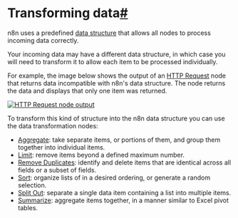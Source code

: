 [](https://github.com/n8n-io/n8n-docs/edit/main/docs/data/transforming-data.md "Edit this page")

# Transforming data[#](#transforming-data "Permanent link")

n8n uses a predefined [data structure](../data-structure/) that allows all nodes to process incoming data correctly.

Your incoming data may have a different data structure, in which case you will need to transform it to allow each item to be processed individually.

For example, the image below shows the output of an [HTTP Request](../../integrations/builtin/core-nodes/n8n-nodes-base.httprequest/) node that returns data incompatible with n8n's data structure. The node returns the data and displays that only one item was returned.

[![HTTP Request node output](../../_images/data/transforming-data/HTTPRequest_output.png)](https://docs.n8n.io/_images/data/transforming-data/HTTPRequest_output.png)

To transform this kind of structure into the n8n data structure you can use the data transformation nodes:

*   [Aggregate](../../integrations/builtin/core-nodes/n8n-nodes-base.aggregate/): take separate items, or portions of them, and group them together into individual items.
*   [Limit](../../integrations/builtin/core-nodes/n8n-nodes-base.limit/): remove items beyond a defined maximum number.
*   [Remove Duplicates](../../integrations/builtin/core-nodes/n8n-nodes-base.removeduplicates/): identify and delete items that are identical across all fields or a subset of fields.
*   [Sort](../../integrations/builtin/core-nodes/n8n-nodes-base.sort/): organize lists of in a desired ordering, or generate a random selection.
*   [Split Out](../../integrations/builtin/core-nodes/n8n-nodes-base.splitout/): separate a single data item containing a list into multiple items.
*   [Summarize](../../integrations/builtin/core-nodes/n8n-nodes-base.summarize/): aggregate items together, in a manner similar to Excel pivot tables.